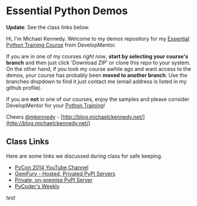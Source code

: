 Essential Python Demos
===========

**Update**: See the class links below.

Hi, I'm Michael Kennedy. Welcome to my demos repository for my 
[Essential Python Training Course](http://www.develop.com/training-course/essential-python-with-pyramid-sqlalchemy-nosql-and-core-language-features) 
from DevelopMentor. 

If you are in one of my courses *right now*, **start by selecting your course's branch** and then just click 'Download ZIP' or clone this repo to your system. On the other hand, if you took my course awhile ago and want access to the demos, your course has probably been **moved to another branch**. Use the branches dropdown to find it just contact me (email address is listed in my github profile).

If you are **not** in one of our courses, enjoy the samples and please consider DevelopMentor for your [Python Training](http://www.develop.com/training-courses/python)!

Cheers
[@mkennedy](https://twitter.com/mkennedy) - 
[http://blog.michaelckennedy.net/](http://blog.michaelckennedy.net/)


Class Links
-------------------------

Here are some links we discussed during class for safe keeping.

* [PyCon 2014 YouTube Channel](https://www.youtube.com/user/PyCon2014)
* [GemFury - Hosted, Privated PyPI Servers](https://gemfury.com/l/pypi-server)
* [Private, on-premise PyPI Server](https://github.com/pypiserver/pypiserver)
* [PyCoder's Weekly](http://us4.campaign-archive2.com/?u=9735795484d2e4c204da82a29&id=a089b06ae4)

*test*